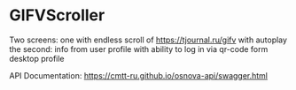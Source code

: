 # GIFVScroller

Two screens: one with endless scroll of https://tjournal.ru/gifv with autoplay 
the second: info from user profile with ability to log in via qr-code form desktop profile

API Documentation: 
https://cmtt-ru.github.io/osnova-api/swagger.html
